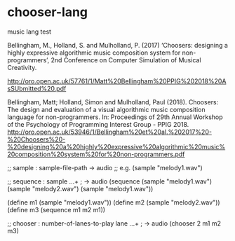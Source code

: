 # chooser-lang
music lang test


Bellingham, M., Holland, S. and Mulholland, P. (2017) ‘Choosers: designing a highly expressive algorithmic music composition system for non-programmers’, 2nd Conference on Computer Simulation of Musical Creativity. 

http://oro.open.ac.uk/57761/1/Matt%20Bellingham%20PPIG%202018%20AsSUbmitted%20.pdf

Bellingham, Matt; Holland, Simon and Mulholland, Paul (2018). Choosers: The design and evaluation of a visual algorithmic music composition language for non-programmers. In: Proceedings of 29th Annual Workshop of the Psychology of Programming Interest Group - PPIG 2018.
http://oro.open.ac.uk/53946/1/Bellingham%20et%20al.%202017%20-%20Choosers%20-%20designing%20a%20highly%20expressive%20algorithmic%20music%20composition%20system%20for%20non-programmers.pdf



;; sample : sample-file-path -> audio
;; e.g. (sample "melody1.wav")

;; sequence : sample ...+ ; -> audio
(sequence (sample "melody1.wav") (sample "melody2.wav") (sample "melody1.wav"))

(define m1 (sample "melody1.wav"))
(define m2 (sample "melody2.wav"))
(define m3 (sequence m1 m2 m1))


;; chooser : number-of-lanes-to-play lane ...+ ; -> audio 
(chooser 2 m1 m2 m3)


